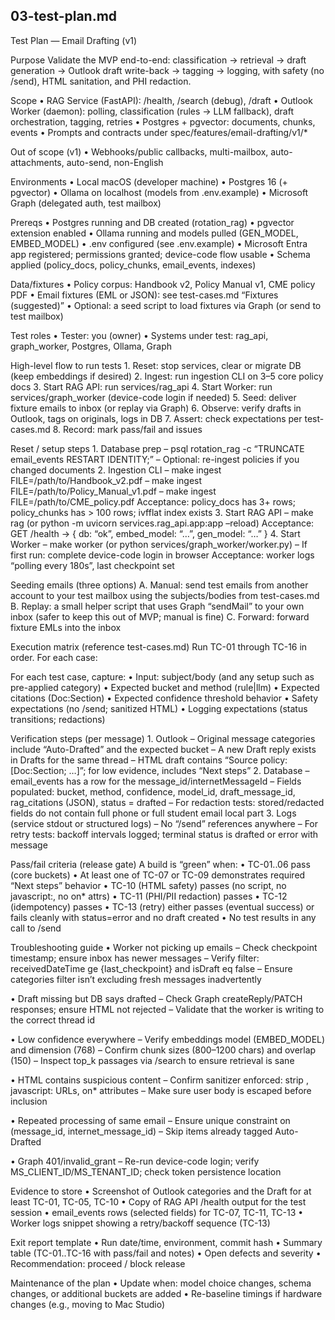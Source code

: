 ## 03-test-plan.md

Test Plan — Email Drafting (v1)

Purpose
Validate the MVP end-to-end: classification → retrieval → draft generation → Outlook draft write-back → tagging → logging, with safety (no /send), HTML sanitation, and PHI redaction.

Scope
• RAG Service (FastAPI): /health, /search (debug), /draft
• Outlook Worker (daemon): polling, classification (rules → LLM fallback), draft orchestration, tagging, retries
• Postgres + pgvector: documents, chunks, events
• Prompts and contracts under spec/features/email-drafting/v1/*

Out of scope (v1)
• Webhooks/public callbacks, multi-mailbox, auto-attachments, auto-send, non-English

Environments
• Local macOS (developer machine)
• Postgres 16 (+ pgvector)
• Ollama on localhost (models from .env.example)
• Microsoft Graph (delegated auth, test mailbox)

Prereqs
• Postgres running and DB created (rotation_rag)
• pgvector extension enabled
• Ollama running and models pulled (GEN_MODEL, EMBED_MODEL)
• .env configured (see .env.example)
• Microsoft Entra app registered; permissions granted; device-code flow usable
• Schema applied (policy_docs, policy_chunks, email_events, indexes)

Data/fixtures
• Policy corpus: Handbook v2, Policy Manual v1, CME policy PDF
• Email fixtures (EML or JSON): see test-cases.md “Fixtures (suggested)”
• Optional: a seed script to load fixtures via Graph (or send to test mailbox)

Test roles
• Tester: you (owner)
• Systems under test: rag_api, graph_worker, Postgres, Ollama, Graph

High-level flow to run tests
	1.	Reset: stop services, clear or migrate DB (keep embeddings if desired)
	2.	Ingest: run ingestion CLI on 3–5 core policy docs
	3.	Start RAG API: run services/rag_api
	4.	Start Worker: run services/graph_worker (device-code login if needed)
	5.	Seed: deliver fixture emails to inbox (or replay via Graph)
	6.	Observe: verify drafts in Outlook, tags on originals, logs in DB
	7.	Assert: check expectations per test-cases.md
	8.	Record: mark pass/fail and issues

Reset / setup steps
	1.	Database prep
– psql rotation_rag -c “TRUNCATE email_events RESTART IDENTITY;”
– Optional: re-ingest policies if you changed documents
	2.	Ingestion CLI
– make ingest FILE=/path/to/Handbook_v2.pdf
– make ingest FILE=/path/to/Policy_Manual_v1.pdf
– make ingest FILE=/path/to/CME_policy.pdf
Acceptance: policy_docs has 3+ rows; policy_chunks has > 100 rows; ivfflat index exists
	3.	Start RAG API
– make rag (or python -m uvicorn services.rag_api.app:app –reload)
Acceptance: GET /health → { db: “ok”, embed_model: “…”, gen_model: “…” }
	4.	Start Worker
– make worker (or python services/graph_worker/worker.py)
– If first run: complete device-code login in browser
Acceptance: worker logs “polling every 180s”, last checkpoint set

Seeding emails (three options)
A. Manual: send test emails from another account to your test mailbox using the subjects/bodies from test-cases.md
B. Replay: a small helper script that uses Graph “sendMail” to your own inbox (safer to keep this out of MVP; manual is fine)
C. Forward: forward fixture EMLs into the inbox

Execution matrix (reference test-cases.md)
Run TC-01 through TC-16 in order. For each case:

For each test case, capture:
• Input: subject/body (and any setup such as pre-applied category)
• Expected bucket and method (rule|llm)
• Expected citations (Doc:Section)
• Expected confidence threshold behavior
• Safety expectations (no /send; sanitized HTML)
• Logging expectations (status transitions; redactions)

Verification steps (per message)
	1.	Outlook
– Original message categories include “Auto-Drafted” and the expected bucket
– A new Draft reply exists in Drafts for the same thread
– HTML draft contains “Source policy: [Doc:Section; …]”; for low evidence, includes “Next steps”
	2.	Database
– email_events has a row for the message_id/internetMessageId
– Fields populated: bucket, method, confidence, model_id, draft_message_id, rag_citations (JSON), status = drafted
– For redaction tests: stored/redacted fields do not contain full phone or full student email local part
	3.	Logs (service stdout or structured logs)
– No “/send” references anywhere
– For retry tests: backoff intervals logged; terminal status is drafted or error with message

Pass/fail criteria (release gate)
A build is “green” when:
• TC-01..06 pass (core buckets)
• At least one of TC-07 or TC-09 demonstrates required “Next steps” behavior
• TC-10 (HTML safety) passes (no script, no javascript:, no on* attrs)
• TC-11 (PHI/PII redaction) passes
• TC-12 (idempotency) passes
• TC-13 (retry) either passes (eventual success) or fails cleanly with status=error and no draft created
• No test results in any call to /send

Troubleshooting guide
• Worker not picking up emails
– Check checkpoint timestamp; ensure inbox has newer messages
– Verify filter: receivedDateTime ge {last_checkpoint} and isDraft eq false
– Ensure categories filter isn’t excluding fresh messages inadvertently

• Draft missing but DB says drafted
– Check Graph createReply/PATCH responses; ensure HTML not rejected
– Validate that the worker is writing to the correct thread id

• Low confidence everywhere
– Verify embeddings model (EMBED_MODEL) and dimension (768)
– Confirm chunk sizes (800–1200 chars) and overlap (150)
– Inspect top_k passages via /search to ensure retrieval is sane

• HTML contains suspicious content
– Confirm sanitizer enforced: strip , javascript: URLs, on* attributes
– Make sure user body is escaped before inclusion

• Repeated processing of same email
– Ensure unique constraint on (message_id, internet_message_id)
– Skip items already tagged Auto-Drafted

• Graph 401/invalid_grant
– Re-run device-code login; verify MS_CLIENT_ID/MS_TENANT_ID; check token persistence location

Evidence to store
• Screenshot of Outlook categories and the Draft for at least TC-01, TC-05, TC-10
• Copy of RAG API /health output for the test session
• email_events rows (selected fields) for TC-07, TC-11, TC-13
• Worker logs snippet showing a retry/backoff sequence (TC-13)

Exit report template
• Run date/time, environment, commit hash
• Summary table (TC-01..TC-16 with pass/fail and notes)
• Open defects and severity
• Recommendation: proceed / block release

Maintenance of the plan
• Update when: model choice changes, schema changes, or additional buckets are added
• Re-baseline timings if hardware changes (e.g., moving to Mac Studio)
